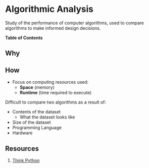 # Algorithmic Analysis
Study of the performance of computer algorithms, used to compare algorithms to make informed design decisions.

**Table of Contents**

## Why


## How
- Focus on computing resources used:
    + **Space** (memory)
    + **Runtime** (time required to execute)

Difficult to compare two algorithms as a result of:
- Contents of the dataset
    + What the dataset looks like
- Size of the dataset
- Programming Language
- Hardware

## Resources
1. [Think Python](http://greenteapress.com/thinkpython/html/thinkpython022.html)

